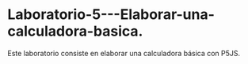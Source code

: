# Laboratorio-5---Elaborar-una-calculadora-basica.
Este laboratorio consiste en elaborar una calculadora básica con P5JS. 
